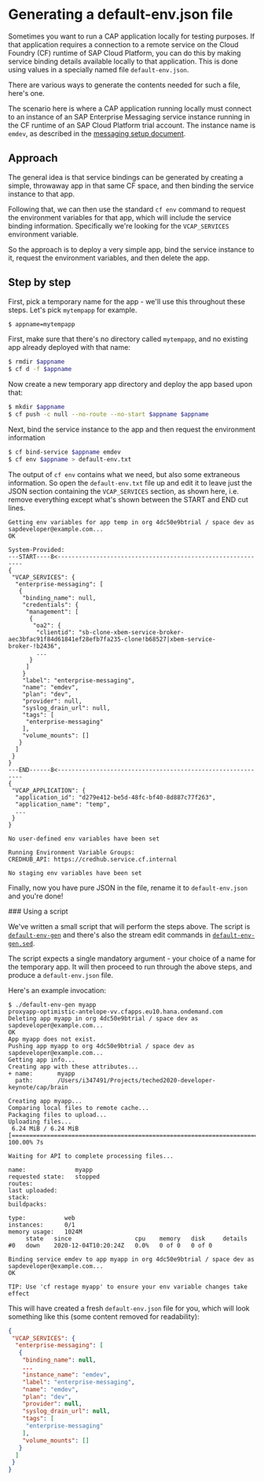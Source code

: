 # Generating a default-env.json file

Sometimes you want to run a CAP application locally for testing purposes. If that application requires a connection to a remote service on the Cloud Foundry (CF) runtime of SAP Cloud Platform, you can do this by making service binding details available locally to that application. This is done using values in a specially named file `default-env.json`.

There are various ways to generate the contents needed for such a file, here's one.

The scenario here is where a CAP application running locally must connect to an instance of an SAP Enterprise Messaging service instance running in the CF runtime of an SAP Cloud Platform trial account. The instance name is `emdev`, as described in the [messaging setup document](../../messaging-setup.md).

## Approach

The general idea is that service bindings can be generated by creating a simple, throwaway app in that same CF space, and then binding the service instance to that app.

Following that, we can then use the standard `cf env` command to request the environment variables for that app, which will include the service binding information. Specifically we're looking for the `VCAP_SERVICES` environment variable.

So the approach is to deploy a very simple app, bind the service instance to it, request the environment variables, and then delete the app.

## Step by step

First, pick a temporary name for the app - we'll use this throughout these steps. Let's pick `mytempapp` for example.

```sh
$ appname=mytempapp
```

First, make sure that there's no directory called `mytempapp`, and no existing app already deployed with that name:

```sh
$ rmdir $appname
$ cf d -f $appname
```

Now create a new temporary app directory and deploy the app based upon that:

```sh
$ mkdir $appname
$ cf push -c null --no-route --no-start $appname $appname
```

Next, bind the service instance to the app and then request the environment information

```sh
$ cf bind-service $appname emdev
$ cf env $appname > default-env.txt
```

The output of `cf env` contains what we need, but also some extraneous information. So open the `default-env.txt` file up and edit it to leave just the JSON section containing the `VCAP_SERVICES` section, as shown here, i.e. remove everything except what's shown between the START and END cut lines.

```
Getting env variables for app temp in org 4dc50e9btrial / space dev as sapdeveloper@example.com...
OK

System-Provided:
---START----8<------------------------------------------------------------
{
 "VCAP_SERVICES": {
  "enterprise-messaging": [
   {
    "binding_name": null,
    "credentials": {
     "management": [
      {
       "oa2": {
        "clientid": "sb-clone-xbem-service-broker-aec3bfac91f84d61841ef28efb7fa235-clone!b68527|xbem-service-broker-!b2436",
        ...
      }
     ]
    }
    "label": "enterprise-messaging",
    "name": "emdev",
    "plan": "dev",
    "provider": null,
    "syslog_drain_url": null,
    "tags": [
     "enterprise-messaging"
    ],
    "volume_mounts": []
   }
  ]
 }
}
---END------8<------------------------------------------------------------
{
 "VCAP_APPLICATION": {
  "application_id": "d279e412-be5d-48fc-bf40-8d887c77f263",
  "application_name": "temp",
  ...
 }
}

No user-defined env variables have been set

Running Environment Variable Groups:
CREDHUB_API: https://credhub.service.cf.internal

No staging env variables have been set

```

Finally, now you have pure JSON in the file, rename it to `default-env.json` and you're done!

### Using a script

We've written a small script that will perform the steps above. The script is [`default-env-gen`](default-env-gen) and there's also the stream edit commands in [`default-env-gen.sed`](default-env-gen.sed).

The script expects a single mandatory argument - your choice of a name for the temporary app. It will then proceed to run through the above steps, and produce a `default-env.json` file.

Here's an example invocation:

```
$ ./default-env-gen myapp
proxyapp-optimistic-antelope-vv.cfapps.eu10.hana.ondemand.com
Deleting app myapp in org 4dc50e9btrial / space dev as sapdeveloper@example.com...
OK
App myapp does not exist.
Pushing app myapp to org 4dc50e9btrial / space dev as sapdeveloper@example.com...
Getting app info...
Creating app with these attributes...
+ name:       myapp
  path:       /Users/i347491/Projects/teched2020-developer-keynote/cap/brain

Creating app myapp...
Comparing local files to remote cache...
Packaging files to upload...
Uploading files...
 6.24 MiB / 6.24 MiB [===================================================================================] 100.00% 7s

Waiting for API to complete processing files...

name:              myapp
requested state:   stopped
routes:
last uploaded:
stack:
buildpacks:

type:           web
instances:      0/1
memory usage:   1024M
     state   since                  cpu    memory   disk     details
#0   down    2020-12-04T10:20:24Z   0.0%   0 of 0   0 of 0

Binding service emdev to app myapp in org 4dc50e9btrial / space dev as sapdeveloper@example.com...
OK

TIP: Use 'cf restage myapp' to ensure your env variable changes take effect
```

This will have created a fresh `default-env.json` file for you, which will look something like this (some content removed for readability):

```json
{
 "VCAP_SERVICES": {
  "enterprise-messaging": [
   {
    "binding_name": null,
    ...
    "instance_name": "emdev",
    "label": "enterprise-messaging",
    "name": "emdev",
    "plan": "dev",
    "provider": null,
    "syslog_drain_url": null,
    "tags": [
     "enterprise-messaging"
    ],
    "volume_mounts": []
   }
  ]
 }
}
```
